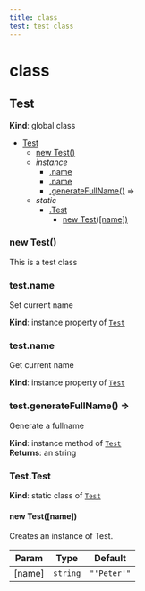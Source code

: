 ```yaml
---
title: class
test: test class
---
```


# class

<a name="Test"></a>

## Test
**Kind**: global class  

* [Test](#Test)
    * [new Test()](#new_Test_new)
    * _instance_
        * [.name](#Test+name)
        * [.name](#Test+name)
        * [.generateFullName()](#Test+generateFullName) ⇒
    * _static_
        * [.Test](#Test.Test)
            * [new Test([name])](#new_Test.Test_new)

<a name="new_Test_new"></a>

### new Test()
This is a test class

<a name="Test+name"></a>

### test.name
Set current name

**Kind**: instance property of [<code>Test</code>](#Test)  
<a name="Test+name"></a>

### test.name
Get current name

**Kind**: instance property of [<code>Test</code>](#Test)  
<a name="Test+generateFullName"></a>

### test.generateFullName() ⇒
Generate a fullname

**Kind**: instance method of [<code>Test</code>](#Test)  
**Returns**: an string  
<a name="Test.Test"></a>

### Test.Test
**Kind**: static class of [<code>Test</code>](#Test)  
<a name="new_Test.Test_new"></a>

#### new Test([name])
Creates an instance of Test.


| Param | Type | Default |
| --- | --- | --- |
| [name] | <code>string</code> | <code>&quot;&#x27;Peter&#x27;&quot;</code> | 


